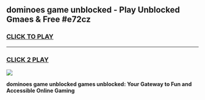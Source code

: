 
## dominoes game unblocked - Play Unblocked Gmaes & Free #e72cz
<h3>
<a href="https://news.freeplayer.one?title=dominoes_game_unblocked&ref=24F">CLICK TO PLAY</a></h3>
<hr>

<h3>
<a href="https://news.freeplayer.one?title=dominoes_game_unblocked&ref=24F">CLICK 2 PLAY</a>
  
</h3>

<a href="https://news.freeplayer.one?title=dominoes_game_unblocked&ref=24F/"><img src="https://clearcache.store/games.png"></a>


**dominoes game unblocked games unblocked: Your Gateway to Fun and Accessible Online Gaming**

